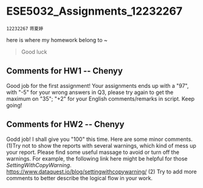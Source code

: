 # ESE5032_Assignments_12232267

`12232267`    `蒋夏婷`

here is where my homework belong to ~

> Good luck


## Comments for HW1 -- Chenyy
Good job for the first assignment! Your assignments ends up with a "97", with "-5" for your wrong answers in Q3, please try again to get the maximum on "35"; "+2" for your English comments/remarks in script. Keep going!

## Comments for HW2 -- Chenyy
Godd job! I shall give you "100" this time.
Here are some minor comments.
(1)Try not to show the reports with several warnings, which kind of mess up your report. Please find some useful massage to avoid or turn off the warnings. For example, the following link here might be helpful for those _SettingWithCopyWarning_. https://www.dataquest.io/blog/settingwithcopywarning/ (2) Try to add more comments to better describe the logical flow in your work.
